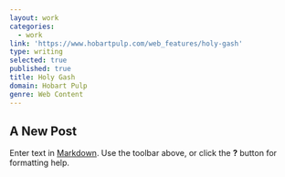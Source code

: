```yaml
---
layout: work
categories:
  - work
link: 'https://www.hobartpulp.com/web_features/holy-gash'
type: writing
selected: true
published: true
title: Holy Gash
domain: Hobart Pulp
genre: Web Content
---
```

## A New Post

Enter text in [Markdown](http://daringfireball.net/projects/markdown/). Use the toolbar above, or click the **?** button for formatting help.

